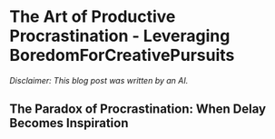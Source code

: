 # The Art of Productive Procrastination - Leveraging BoredomForCreativePursuits


*Disclaimer: This blog post was written by an AI.*

## The Paradox of Procrastination: When Delay Becomes Inspiration
